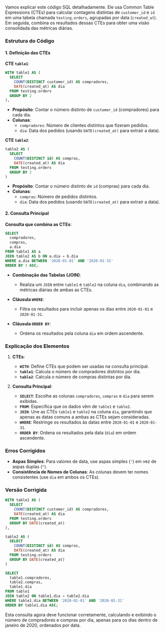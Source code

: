 Vamos explicar este código SQL detalhadamente. Ele usa Common Table Expressions (CTEs) para calcular contagens distintas de `customer_id` e `id` em uma tabela chamada `testing.orders`, agrupadas por data (`created_at`). Em seguida, combina os resultados dessas CTEs para obter uma visão consolidada das métricas diárias.

### Estrutura do Código

#### 1. Definição das CTEs

**CTE `table1`**:
```sql
WITH table1 AS (
  SELECT
    COUNT(DISTINCT customer_id) AS compradores,
    DATE(created_at) AS dia
  FROM testing.orders
  GROUP BY 2
),
```
- **Propósito**: Contar o número distinto de `customer_id` (compradores) para cada dia.
- **Colunas**:
  - `compradores`: Número de clientes distintos que fizeram pedidos.
  - `dia`: Data dos pedidos (usando `DATE(created_at)` para extrair a data).

**CTE `table2`**:
```sql
table2 AS (
  SELECT 
    COUNT(DISTINCT id) AS compras,
    DATE(created_at) AS dia
  FROM testing.orders
  GROUP BY 2
)
```
- **Propósito**: Contar o número distinto de `id` (compras) para cada dia.
- **Colunas**:
  - `compras`: Número de pedidos distintos.
  - `dia`: Data dos pedidos (usando `DATE(created_at)` para extrair a data).

#### 2. Consulta Principal

**Consulta que combina as CTEs**:
```sql
SELECT 
  compradores, 
  compras, 
  a.dia
FROM table1 AS a
JOIN table2 AS b ON a.dia = b.dia
WHERE a.dia BETWEEN '2020-01-01' AND '2020-01-31'
ORDER BY 3 ASC;
```
- **Combinação das Tabelas (JOIN)**:
  - Realiza um `JOIN` entre `table1` e `table2` na coluna `dia`, combinando as métricas diárias de ambas as CTEs.

- **Cláusula `WHERE`**:
  - Filtra os resultados para incluir apenas os dias entre `2020-01-01` e `2020-01-31`.

- **Cláusula `ORDER BY`**:
  - Ordena os resultados pela coluna `dia` em ordem ascendente.

### Explicação dos Elementos

1. **CTEs**:
   - **`WITH`**: Define CTEs que podem ser usadas na consulta principal.
   - **`table1`**: Calcula o número de compradores distintos por dia.
   - **`table2`**: Calcula o número de compras distintas por dia.

2. **Consulta Principal**:
   - **`SELECT`**: Escolhe as colunas `compradores`, `compras` e `dia` para serem exibidas.
   - **`FROM`**: Especifica que os dados vêm de `table1` e `table2`.
   - **`JOIN`**: Une as CTEs `table1` e `table2` na coluna `dia`, garantindo que apenas as datas comuns a ambas as CTEs sejam consideradas.
   - **`WHERE`**: Restringe os resultados às datas entre `2020-01-01` e `2020-01-31`.
   - **`ORDER BY`**: Ordena os resultados pela data (`dia`) em ordem ascendente.

### Erros Corrigidos

- **Aspas Simples**: Para valores de data, use aspas simples (`'`) em vez de aspas duplas (`"`).
- **Consistência de Nomes de Colunas**: As colunas devem ter nomes consistentes (use `dia` em ambos os CTEs).

### Versão Corrigida

```sql
WITH table1 AS (
  SELECT
    COUNT(DISTINCT customer_id) AS compradores,
    DATE(created_at) AS dia
  FROM testing.orders
  GROUP BY DATE(created_at)
),

table2 AS (
  SELECT 
    COUNT(DISTINCT id) AS compras,
    DATE(created_at) AS dia
  FROM testing.orders
  GROUP BY DATE(created_at)
)

SELECT 
  table1.compradores, 
  table2.compras, 
  table1.dia
FROM table1
JOIN table2 ON table1.dia = table2.dia
WHERE table1.dia BETWEEN '2020-01-01' AND '2020-01-31'
ORDER BY table1.dia ASC;
```

Esta consulta agora deve funcionar corretamente, calculando e exibindo o número de compradores e compras por dia, apenas para os dias dentro de janeiro de 2020, ordenados por data.